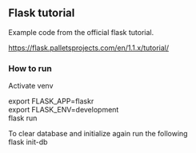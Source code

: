 ## Flask tutorial 
Example code from the official flask tutorial. 

https://flask.palletsprojects.com/en/1.1.x/tutorial/



### How to run 
Activate venv   

export FLASK_APP=flaskr  
export FLASK_ENV=development  
flask run  

To clear database and initialize again run the following  
flask init-db 

